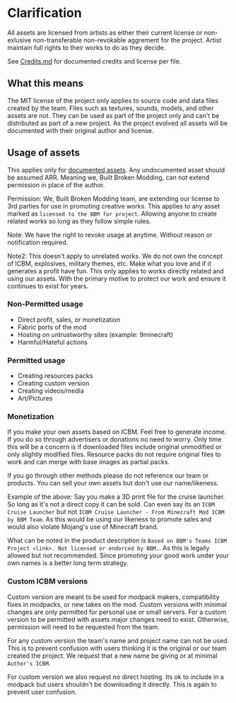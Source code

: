# Clarification

All assets are licensed from artists as either their current license or non-exlusive non-transferable non-revokable aggrement for the project. Artist maintain full rights to their works to do as they decide.

See [Credits.md](Credits.md) for documented credits and license per file.

## What this means

The MIT license of the project only applies to source code and data files created by the team. Files such as textures, sounds, models, and other assets are not. They can be used as part of the project only and can't be distributed as part of a new project. As the project evolved all assets will be documented with their original author and license.

## Usage of assets

This applies only for [documented assets](Credits.md). Any undocumented asset should be assumed ARR. Meaning we, Built Broken Modding, can not extend permission in place of the author.

Permission: We, Built Broken Modding team, are extending our license to 3rd parties for use in promoting creative works. This applies to any asset marked as `licensed to the BBM for project`. Allowing anyone to create related works so long as they follow simple rules. 

Note: We have the right to revoke usage at anytime. Without reason or notification required.

Note2: This doesn't apply to unrelated works. We do not own the concept of ICBM, explosives, military themes, etc. Make what you love and if it generates a profit have fun. This only applies to works directly related and using our assets. With the primary motive to protect our work and ensure it continues to exist for years.

### Non-Permitted usage

* Direct profit, sales, or monetization
* Fabric ports of the mod
* Hosting on untrustworthy sites (example: 9minecraft)
* Harmful/Hateful actions

### Permitted usage

* Creating resources packs
* Creating custom version
* Creating videos/media
* Art/Pictures

### Monetization

If you make your own assets based on ICBM. Feel free to generate income. If you do so through advertisers or donations no need to worry. Only time this will be a concern is if downloaded files include original unmodified or only slightly modified files. Resource packs do not require original files to work and can merge with base images as partial packs.

If you go through other methods please do not reference our team or products. You can sell your own assets but don't use our name/likeness. 

Example of the above: Say you make a 3D print file for the cruise launcher. So long as it's not a direct copy it can be sold. Can even say its an `ICBM Cruise Launcher` but not `ICBM Cruise Launcher - From Minecraft Mod ICBM by BBM Team`. As this would be using our likeness to promote sales and would also violate Mojang's use of Minecraft brand.

What can be noted in the product description is `Based on BBM's Teams ICBM Project <link>. Not licensed or endorced by BBM.`. As this is legally allowed but not recommended. Since promoting your good work under your own names is a better long term strategy.

### Custom ICBM versions

Custom version are meant to be used for modpack makers, compatibility fixes in modpacks, or new takes on the mod. Custom versions with minimal changes are only permitted for personal use or small servers. For a custom version to be permitted with assets major changes need to exist. Otherwise, permission will need to be requested from the team.

For any custom version the team's name and project name can not be used. This is to prevent confusion with users thinking it is the original or our team created the project. We request that a new name be giving or at minimal `Author's ICBM`.

For custom version we also request no direct hosting. Its ok to include in a modpack but users shouldn't be downloading it directly. This is again to prevent user confusion.

